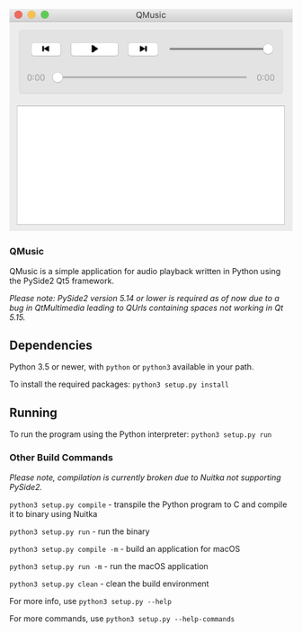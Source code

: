 
![Test Image 1](/resources/screenshotrm.png)
### QMusic

QMusic is a simple application for audio playback written in Python using the PySide2 Qt5 framework.

*Please note: PySide2 version 5.14 or lower is required as of now due to a bug in QtMultimedia leading to QUrls containing spaces not working in Qt 5.15.*

## Dependencies

Python 3.5 or newer, with `python` or `python3` available in your path.

To install the required packages: `python3 setup.py install`

## Running

To run the program using the Python interpreter: `python3 setup.py run`


### Other Build Commands

*Please note, compilation is currently broken due to Nuitka not supporting PySide2.*

`python3 setup.py compile` - transpile the Python program to C and compile it to binary using Nuitka

`python3 setup.py run` - run the binary

`python3 setup.py compile -m` - build an application for macOS

`python3 setup.py run -m` - run the macOS application

`python3 setup.py clean` - clean the build environment

For more info, use `python3 setup.py --help`

For more commands, use `python3 setup.py --help-commands`
